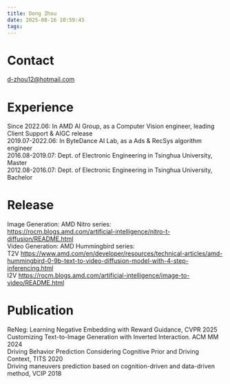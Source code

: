 ```yaml
---
title: Dong Zhou
date: 2025-08-16 10:59:43
tags:
---
```


# Contact
d-zhou12@hotmail.com  


# Experience  
Since 2022.06: In AMD AI Group, as a Computer Vision engineer, leading Client Support & AIGC release  
2019.07-2022.06: In ByteDance AI Lab, as a Ads & RecSys algorithm engineer  
2016.08-2019.07: Dept. of Electronic Engineering in Tsinghua University, Master  
2012.08-2016.07: Dept. of Electronic Engineering in Tsinghua University, Bachelor  


# Release  
Image Generation: AMD Nitro series:  
https://rocm.blogs.amd.com/artificial-intelligence/nitro-t-diffusion/README.html  
Video Generation: AMD Hummingbird series:  
T2V https://www.amd.com/en/developer/resources/technical-articles/amd-hummingbird-0-9b-text-to-video-diffusion-model-with-4-step-inferencing.html  
I2V https://rocm.blogs.amd.com/artificial-intelligence/image-to-video/README.html  


# Publication  
ReNeg: Learning Negative Embedding with Reward Guidance, CVPR 2025  
Customizing Text-to-Image Generation with Inverted Interaction. ACM MM 2024  
Driving Behavior Prediction Considering Cognitive Prior and Driving Context, TITS 2020  
Driving maneuvers prediction based on cognition-driven and data-driven method, VCIP 2018
